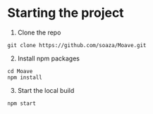# Starting the project

1) Clone the repo
```
git clone https://github.com/soaza/Moave.git
```
2) Install npm packages

```
cd Moave
npm install
```

3) Start the local build

```
npm start
```
